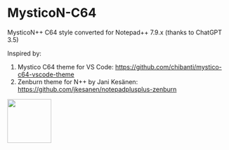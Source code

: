 # MysticoN-C64
MysticoN++ C64 style converted for Notepad++ 7.9.x (thanks to ChatGPT 3.5)

Inspired by:
1. Mystico C64 theme for VS Code: https://github.com/chibanti/mystico-c64-vscode-theme
2. Zenburn theme for N++ by Jani Kesänen: https://github.com/jkesanen/notepadplusplus-zenburn

[<img src="https://github.com/luk3ZPL/MysticoNpp-C64/assets/4522457/55a9f83b-e380-43be-88c1-d10d493c9800" width="100" height="100">](https://github.com/luk3ZPL/MysticoNpp-C64/assets/4522457/55a9f83b-e380-43be-88c1-d10d493c9800)
